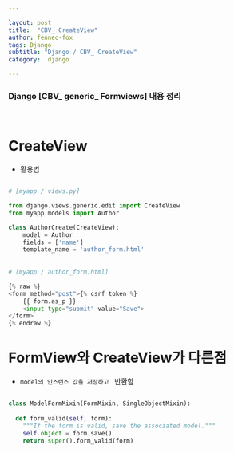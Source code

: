 ```yaml
---

layout: post
title:  "CBV_ CreateView"
author: fennec-fox
tags: Django
subtitle: "Django / CBV_ CreateView"
category:  django

---
```


### Django [CBV_ generic_ Formviews] 내용 정리

<br>

# CreateView

- 활용법

```python

# [myapp / views.py] 

from django.views.generic.edit import CreateView
from myapp.models import Author

class AuthorCreate(CreateView):
    model = Author
    fields = ['name']
    template_name = 'author_form.html'
    
    
# [myapp / author_form.html]

{% raw %}
<form method="post">{% csrf_token %}
    {{ form.as_p }}
    <input type="submit" value="Save">
</form>
{% endraw %}

```



# FormView와 CreateView가 다른점 

- `model의 인스턴스 값을 저장하고 ` 반환함

```python

class ModelFormMixin(FormMixin, SingleObjectMixin):
  
  def form_valid(self, form):
    """If the form is valid, save the associated model."""
    self.object = form.save()
    return super().form_valid(form)

```